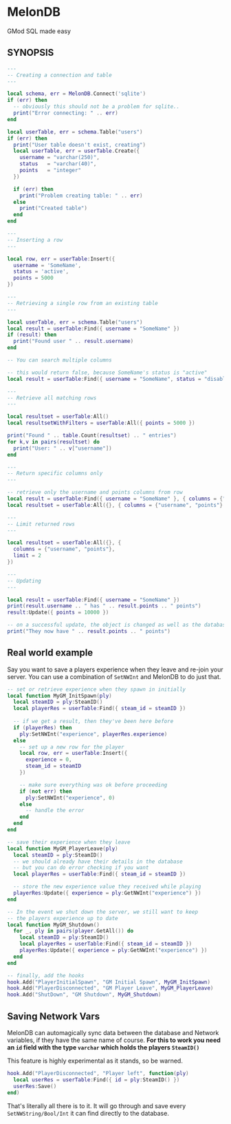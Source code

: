 # MelonDB
GMod SQL made easy

## SYNOPSIS

```lua
---
-- Creating a connection and table
---

local schema, err = MelonDB.Connect('sqlite')
if (err) then
  -- obviously this should not be a problem for sqlite..
  print("Error connecting: " .. err)
end

local userTable, err = schema.Table("users")
if (err) then
  print("User table doesn't exist, creating")
  local userTable, err = userTable.Create({
    username = "varchar(250)",
    status   = "varchar(40)",
    points   = "integer"
  })

  if (err) then
    print("Problem creating table: " .. err)
  else
    print("Created table")
  end
end

---
-- Inserting a row
---

local row, err = userTable:Insert({
  username = 'SomeName',
  status = 'active',
  points = 5000
})

---
-- Retrieving a single row from an existing table
---

local userTable, err = schema.Table("users")
local result = userTable:Find({ username = "SomeName" })
if (result) then
  print("Found user " .. result.username)
end

-- You can search multiple columns

-- this would return false, because SomeName's status is "active"
local result = userTable:Find({ username = "SomeName", status = "disabled" })

---
-- Retrieve all matching rows
---

local resultset = userTable:All()
local resultsetWithFilters = userTable:All({ points = 5000 })

print("Found " .. table.Count(resultset) .. " entries")
for k,v in pairs(resultset) do
  print("User: " .. v["username"])
end

---
-- Return specific columns only
---

-- retrieve only the username and points columns from row
local result = userTable:Find({ username = "SomeName" }, { columns = {"username", "points"} })
local resultset = userTable:All({}, { columns = {"username", "points"} })

---
-- Limit returned rows
---

local resultset = userTable:All({}, {
  columns = {"username", "points"},
  limit = 2
})

---
-- Updating
---

local result = userTable:Find({ username = "SomeName" })
print(result.username .. " has " .. result.points .. " points")
result:Update({ points = 10000 })

-- on a successful update, the object is changed as well as the database
print("They now have " .. result.points .. " points")

```

## Real world example

Say you want to save a players experience when they leave and re-join your server. You can use 
a combination of `SetNWInt` and MelonDB to do just that.

```lua
-- set or retrieve experience when they spawn in initially
local function MyGM_InitSpawn(ply)
  local steamID = ply:SteamID()
  local playerRes = userTable:Find({ steam_id = steamID })
  
  -- if we get a result, then they've been here before
  if (playerRes) then
    ply:SetNWInt("experience", playerRes.experience)
  else
    -- set up a new row for the player
    local row, err = userTable:Insert({
      experience = 0,
      steam_id = steamID
    })

    -- make sure everything was ok before proceeding
    if (not err) then
      ply:SetNWInt("experience", 0)
    else
      -- handle the error
    end
  end
end

-- save their experience when they leave
local function MyGM_PlayerLeave(ply)
  local steamID = ply:SteamID()
  -- we should already have their details in the database
  -- but you can do error checking if you want
  local playerRes = userTable:Find({ steam_id = steamID })

  -- store the new experience value they received while playing
  playerRes:Update({ experience = ply:GetNWInt("experience") })
end

-- In the event we shut down the server, we still want to keep
-- the players experience up to date
local function MyGM_Shutdown()
  for _, ply in pairs(player.GetAll()) do
    local steamID = ply:SteamID()
    local playerRes = userTable:Find({ steam_id = steamID })
    playerRes:Update({ experience = ply:GetNWInt("experience") })
  end
end

-- finally, add the hooks
hook.Add("PlayerInitialSpawn", "GM Initial Spawn", MyGM_InitSpawn)
hook.Add("PlayerDisconnected", "GM Player Leave", MyGM_PlayerLeave)
hook.Add("ShutDown", "GM Shutdown", MyGM_Shutdown)
```

## Saving Network Vars

MelonDB can automagically sync data between the database and Network variables, if they have 
the same name of course.
**For this to work you need an `id` field with the type `varchar` which holds the players `SteamID()`**

This feature is highly experimental as it stands, so be warned.

```lua
hook.Add("PlayerDisconnected", "Player left", function(ply)
  local userRes = userTable:Find({ id = ply:SteamID() })
  userRes:Save()
end)
```

That's literally all there is to it. It will go through and save every `SetNWString/Bool/Int` it can find directly to the 
database.